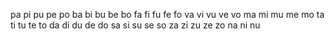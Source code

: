 


pa
pi
pu
pe
po
ba
bi
bu
be
bo
fa
fi
fu
fe
fo
va
vi
vu
ve
vo
ma
mi
mu
me
mo
ta
ti
tu
te
to
da
di
du
de
do
sa
si
su
se
so
za
zi
zu
ze
zo
na
ni
nu